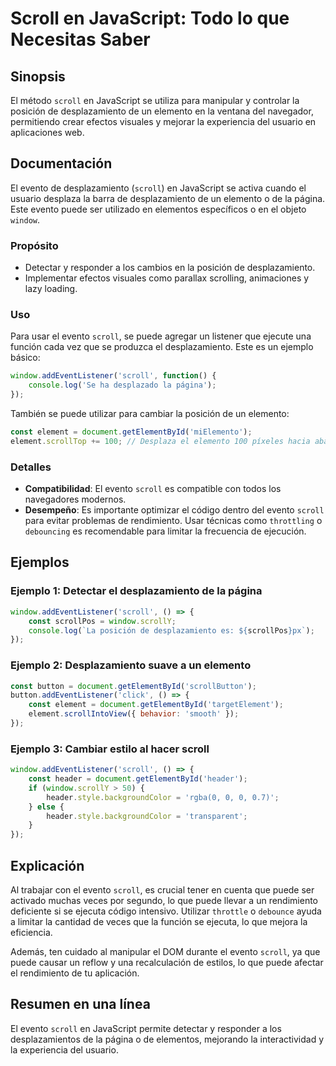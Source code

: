 <!--
Meta Description: # Scroll en JavaScript: Todo lo que Necesitas Saber ## Sinopsis El método `scroll` en JavaScript se utiliza para manipular y controlar la posición de ...
Meta Keywords: scroll, javascript, que, desplazamiento, evento
-->

# Scroll en JavaScript: Todo lo que Necesitas Saber

## Sinopsis
El método `scroll` en JavaScript se utiliza para manipular y controlar la posición de desplazamiento de un elemento en la ventana del navegador, permitiendo crear efectos visuales y mejorar la experiencia del usuario en aplicaciones web.

## Documentación
El evento de desplazamiento (`scroll`) en JavaScript se activa cuando el usuario desplaza la barra de desplazamiento de un elemento o de la página. Este evento puede ser utilizado en elementos específicos o en el objeto `window`.

### Propósito
- Detectar y responder a los cambios en la posición de desplazamiento.
- Implementar efectos visuales como parallax scrolling, animaciones y lazy loading.

### Uso
Para usar el evento `scroll`, se puede agregar un listener que ejecute una función cada vez que se produzca el desplazamiento. Este es un ejemplo básico:

```javascript
window.addEventListener('scroll', function() {
    console.log('Se ha desplazado la página');
});
```

También se puede utilizar para cambiar la posición de un elemento:

```javascript
const element = document.getElementById('miElemento');
element.scrollTop += 100; // Desplaza el elemento 100 píxeles hacia abajo
```

### Detalles
- **Compatibilidad**: El evento `scroll` es compatible con todos los navegadores modernos.
- **Desempeño**: Es importante optimizar el código dentro del evento `scroll` para evitar problemas de rendimiento. Usar técnicas como `throttling` o `debouncing` es recomendable para limitar la frecuencia de ejecución.

## Ejemplos

### Ejemplo 1: Detectar el desplazamiento de la página
```javascript
window.addEventListener('scroll', () => {
    const scrollPos = window.scrollY;
    console.log(`La posición de desplazamiento es: ${scrollPos}px`);
});
```

### Ejemplo 2: Desplazamiento suave a un elemento
```javascript
const button = document.getElementById('scrollButton');
button.addEventListener('click', () => {
    const element = document.getElementById('targetElement');
    element.scrollIntoView({ behavior: 'smooth' });
});
```

### Ejemplo 3: Cambiar estilo al hacer scroll
```javascript
window.addEventListener('scroll', () => {
    const header = document.getElementById('header');
    if (window.scrollY > 50) {
        header.style.backgroundColor = 'rgba(0, 0, 0, 0.7)';
    } else {
        header.style.backgroundColor = 'transparent';
    }
});
```

## Explicación
Al trabajar con el evento `scroll`, es crucial tener en cuenta que puede ser activado muchas veces por segundo, lo que puede llevar a un rendimiento deficiente si se ejecuta código intensivo. Utilizar `throttle` o `debounce` ayuda a limitar la cantidad de veces que la función se ejecuta, lo que mejora la eficiencia.

Además, ten cuidado al manipular el DOM durante el evento `scroll`, ya que puede causar un reflow y una recalculación de estilos, lo que puede afectar el rendimiento de tu aplicación.

## Resumen en una línea
El evento `scroll` en JavaScript permite detectar y responder a los desplazamientos de la página o de elementos, mejorando la interactividad y la experiencia del usuario.
